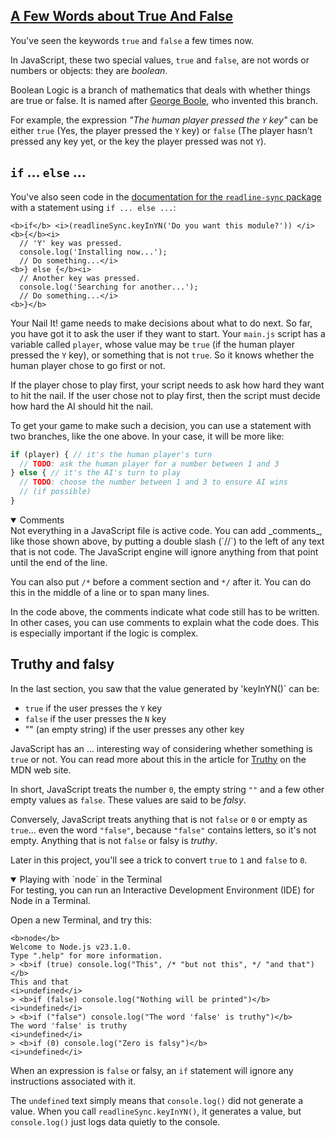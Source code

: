 <!-- true and false -->
<section
  id="true-and-false"
  aria-labelledby="true-and-false"
  data-item="A Few Words about True And False"
>
  <h2><a href="#true-and-false">A Few Words about True And False</a></h2>

You've seen the keywords `true` and `false` a few times now.

In JavaScript, these two special values, `true` and `false`, are not words or numbers or objects: they are _boolean_.

Boolean Logic is a branch of mathematics that deals with whether things are true or false. It is named after [George Boole](https://en.wikipedia.org/wiki/George_Boole), who invented this branch.

For example, the expression _"The human player pressed the `Y` key"_ can be either `true` (Yes, the player pressed the `Y` key) or `false` (The player hasn't pressed any key yet, or the key the player pressed was not `Y`).

## `if` ... `else` ...

You've also seen code in the [documentation for the `readline-sync` package](https://www.npmjs.com/package/readline-sync) with a statement using `if ... else ...`:

```javascript-#
<b>if</b> <i>(readlineSync.keyInYN('Do you want this module?')) </i><b>{</b><i>
  // 'Y' key was pressed.
  console.log('Installing now...');
  // Do something...</i>
<b>} else {</b><i>
  // Another key was pressed.
  console.log('Searching for another...');
  // Do something...</i>
<b>}</b>
```
Your Nail It! game needs to make decisions about what to do next. So far, you have got it to ask the user if they want to start. Your `main.js` script has a variable called `player`, whose value may be `true` (if the human player pressed the `Y` key), or something that is not `true`. So it knows whether the human player chose to go first or not.

If the player chose to play first, your script needs to ask how hard they want to hit the nail. If the user chose not to play first, then the script must decide how hard the AI should hit the nail.

To get your game to make such a decision, you can use a statement with two branches, like the one above. In your case, it will be more like:

```javascript
if (player) { // it's the human player's turn
  // TODO: ask the human player for a number between 1 and 3
} else { // it's the AI's turn to play
  // TODO: choose the number between 1 and 3 to ensure AI wins
  // (if possible)
}
```

<details class="note" open>
<summary>Comments</summary>
Not everything in a JavaScript file is active code. You can add _comments_, like those shown above, by putting a double slash (`//`) to the left of any text that is not code. The JavaScript engine will ignore anything from that point until the end of the line. 

You can also put `/*` before a comment section and `*/` after it. You can do this in the middle of a line or to span many lines.

In the code above, the comments indicate what code still has to be written. In other cases, you can use comments to explain what the code does. This is especially important if the logic is complex.

</details>

## Truthy and falsy

In the last section, you saw that the value generated by 'keyInYN()` can be:

* `true` if the user presses the `Y` key
* `false` if the user presses the `N` key
* "" (an empty string) if the user presses any other key

JavaScript has an ... interesting way of considering whether something is `true` or not. You can read more about this in the article for [Truthy](https://developer.mozilla.org/en-US/docs/Glossary/Truthy) on the MDN web site.

In short, JavaScript treats the number `0`, the empty string `""` and a few other empty values as `false`. These values are said to be _falsy_.

Conversely, JavaScript treats anything that is not `false` or `0` or empty as `true`... even the word `"false"`, because `"false"` contains letters, so it's not empty. Anything that is not `false` or falsy is _truthy_.

Later in this project, you'll see a trick to convert `true` to `1` and `false` to `0`.

<details class="sandbox" open>
<summary>Playing with `node` in the Terminal</summary>
For testing, you can run an Interactive Development Environment (IDE) for Node in a Terminal.

Open a new Terminal, and try this:

```tex-w
<b>node</b>
Welcome to Node.js v23.1.0.
Type ".help" for more information.
> <b>if (true) console.log("This", /* "but not this", */ "and that")</b>
This and that
<i>undefined</i>
> <b>if (false) console.log("Nothing will be printed")</b>
<i>undefined</i>
> <b>if ("false") console.log("The word 'false' is truthy")</b>
The word 'false' is truthy
<i>undefined</i>
> <b>if (0) console.log("Zero is falsy")</b>
<i>undefined</i>
```

When an expression is `false` or falsy, an `if` statement will ignore any instructions associated with it.

The `undefined` text simply means that `console.log()` did not generate a value. When you call `readlineSync.keyInYN()`, it generates a value, but `console.log()` just logs data quietly to the console.

</details>

</section>
